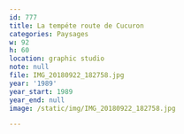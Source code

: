```yaml
---
id: 777
title: La tempéte route de Cucuron
categories: Paysages
w: 92
h: 60
location: graphic studio
note: null
file: IMG_20180922_182758.jpg
year: '1989'
year_start: 1989
year_end: null
image: /static/img/IMG_20180922_182758.jpg

---
```

